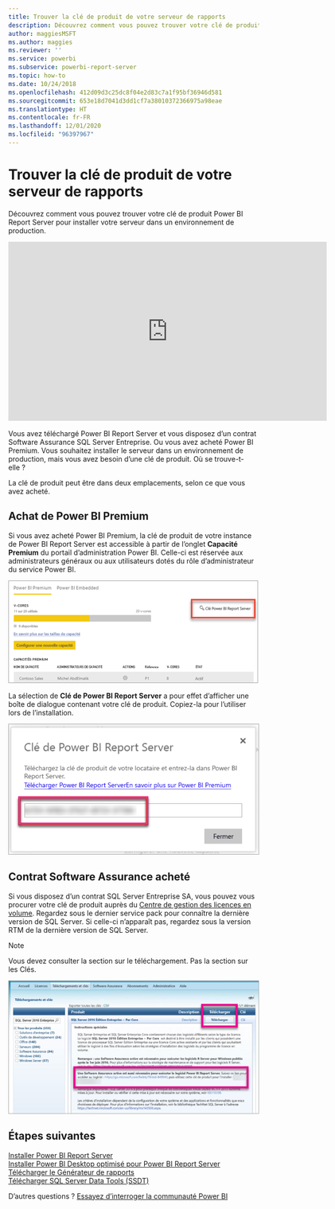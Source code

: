 ```yaml
---
title: Trouver la clé de produit de votre serveur de rapports
description: Découvrez comment vous pouvez trouver votre clé de produit Power BI Report Server pour installer votre serveur dans un environnement de production.
author: maggiesMSFT
ms.author: maggies
ms.reviewer: ''
ms.service: powerbi
ms.subservice: powerbi-report-server
ms.topic: how-to
ms.date: 10/24/2018
ms.openlocfilehash: 412d09d3c25dc8f04e2d83c7a1f95bf36946d581
ms.sourcegitcommit: 653e18d7041d3dd1cf7a38010372366975a98eae
ms.translationtype: HT
ms.contentlocale: fr-FR
ms.lasthandoff: 12/01/2020
ms.locfileid: "96397967"
---
```

# <a name="how-to-find-your-report-server-product-key"></a>Trouver la clé de produit de votre serveur de rapports
Découvrez comment vous pouvez trouver votre clé de produit Power BI Report Server pour installer votre serveur dans un environnement de production.

<iframe width="640" height="360" src="https://www.youtube.com/embed/6CQnf-NGtpU?rel=0&amp;showinfo=0" frameborder="0" allowfullscreen></iframe>

Vous avez téléchargé Power BI Report Server et vous disposez d’un contrat Software Assurance SQL Server Entreprise. Ou vous avez acheté Power BI Premium. Vous souhaitez installer le serveur dans un environnement de production, mais vous avez besoin d’une clé de produit. Où se trouve-t-elle ? 

La clé de produit peut être dans deux emplacements, selon ce que vous avez acheté.

## <a name="purchased-power-bi-premium"></a>Achat de Power BI Premium
Si vous avez acheté Power BI Premium, la clé de produit de votre instance de Power BI Report Server est accessible à partir de l’onglet **Capacité Premium** du portail d’administration Power BI. Celle-ci est réservée aux administrateurs généraux ou aux utilisateurs dotés du rôle d’administrateur du service Power BI.

![Clé Power BI Report Server dans les paramètres Premium](media/find-product-key/pbirs-product-key.png)

La sélection de **Clé de Power BI Report Server** a pour effet d’afficher une boîte de dialogue contenant votre clé de produit. Copiez-la pour l’utiliser lors de l’installation.

![Clé de produit Power BI Report Server](media/find-product-key/pbirs-product-key-dialog.png)

## <a name="purchased-software-assurance-agreement"></a>Contrat Software Assurance acheté
Si vous disposez d’un contrat SQL Server Entreprise SA, vous pouvez vous procurer votre clé de produit auprès du [Centre de gestion des licences en volume](https://www.microsoft.com/Licensing/servicecenter/). Regardez sous le dernier service pack pour connaître la dernière version de SQL Server. Si celle-ci n’apparaît pas, regardez sous la version RTM de la dernière version de SQL Server.

> [!NOTE]
> Vous devez consulter la section sur le téléchargement. Pas la section sur les Clés.
> 
> 

![Capture d’écran de SQL Server Entreprise montrant l’onglet Téléchargements et clés avec informations d’intégration de Power BI.](media/find-product-key/vlsc-download.png "Centre de gestion des licences en volume")
 
## <a name="next-steps"></a>Étapes suivantes
[Installer Power BI Report Server](install-report-server.md)  
[Installer Power BI Desktop optimisé pour Power BI Report Server](install-powerbi-desktop.md)  
[Télécharger le Générateur de rapports](https://www.microsoft.com/download/details.aspx?id=53613)  
[Télécharger SQL Server Data Tools (SSDT)](/sql/ssdt/download-sql-server-data-tools-ssdt)

D’autres questions ? [Essayez d’interroger la communauté Power BI](https://community.powerbi.com/)
